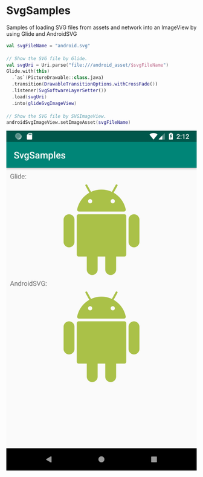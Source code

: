 # SvgSamples

Samples of loading SVG files from assets and network into an ImageView by using Glide and AndroidSVG

```kotlin
val svgFileName = "android.svg"

// Show the SVG file by Glide.
val svgUri = Uri.parse("file:///android_asset/$svgFileName")
Glide.with(this)
  .`as`(PictureDrawable::class.java)
  .transition(DrawableTransitionOptions.withCrossFade())
  .listener(SvgSoftwareLayerSetter())
  .load(svgUri)
  .into(glideSvgImageView)

// Show the SVG file by SVGImageView.
androidSvgImageView.setImageAsset(svgFileName)
```

![samples](android-svg-glide.png)
